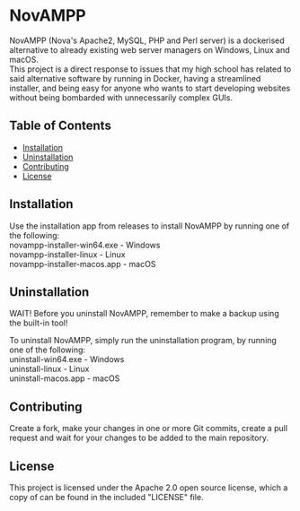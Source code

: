 # NovAMPP

NovAMPP (Nova's Apache2, MySQL, PHP and Perl server) is a dockerised alternative to already existing web server managers on Windows, Linux and macOS.  
This project is a direct response to issues that my high school has related to said alternative software by running in Docker, having a streamlined installer, and being easy for anyone who wants to start developing websites without being bombarded with unnecessarily complex GUIs.  

## Table of Contents

- [Installation](#installation)
- [Uninstallation](#uninstallation)
- [Contributing](#contributing)
- [License](#license)

## Installation

Use the installation app from releases to install NovAMPP by running one of the following:  
novampp-installer-win64.exe - Windows  
novampp-installer-linux - Linux  
novampp-installer-macos.app - macOS  

## Uninstallation

WAIT! Before you uninstall NovAMPP, remember to make a backup using the built-in tool!  

To uninstall NovAMPP, simply run the uninstallation program, by running one of the following:  
uninstall-win64.exe - Windows  
uninstall-linux - Linux  
uninstall-macos.app - macOS  

## Contributing

Create a fork, make your changes in one or more Git commits, create a pull request and wait for your changes to be added to the main repository.  

## License

This project is licensed under the Apache 2.0 open source license, which a copy of can be found in the included "LICENSE" file.  
